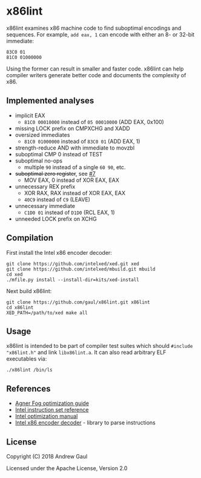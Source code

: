 # x86lint

x86lint examines x86 machine code to find suboptimal encodings and sequences.
For example, `add eax, 1` can encode with either an 8- or 32-bit immediate:

```
83C0 01
81C0 01000000
```

Using the former can result in smaller and faster code.  x86lint can help
compiler writers generate better code and documents the complexity of x86.

## Implemented analyses

* implicit EAX
  - `81C0 00010000` instead of `05 00010000` (ADD EAX, 0x100)
* missing LOCK prefix on CMPXCHG and XADD
* oversized immediates
  - `81C0 01000000` instead of `83C0 01` (ADD EAX, 1)
* strength-reduce AND with immediate to movzbl
* suboptimal CMP 0 instead of TEST
* suboptimal no-ops
  - multiple `90` instead of a single `60 90`, etc.
* ~~suboptimal zero register~~, see [#7](https://github.com/gaul/x86lint/issues/7)
  - MOV EAX, 0 instead of XOR EAX, EAX
* unnecessary REX prefix
  - XOR RAX, RAX instead of XOR EAX, EAX
  - `40C9` instead of `C9` (LEAVE)
* unnecessary immediate
  - `C1D0 01` instead of `D1D0` (RCL EAX, 1)
* unneeded LOCK prefix on XCHG

## Compilation

First install the Intel x86 encoder decoder:

```
git clone https://github.com/intelxed/xed.git xed
git clone https://github.com/intelxed/mbuild.git mbuild
cd xed
./mfile.py install --install-dir=kits/xed-install
```

Next build x86lint:

```
git clone https://github.com/gaul/x86lint.git x86lint
cd x86lint
XED_PATH=/path/to/xed make all
```

## Usage

x86lint is intended to be part of compiler test suites which should `#include
"x86lint.h"` and link `libx86lint.a`.  It can also read arbitrary ELF executables via:

```
./x86lint /bin/ls
```

## References

* [Agner Fog optimization guide](https://www.agner.org/optimize/optimizing_assembly.pdf)
* [Intel instruction set reference](https://www.intel.com/content/dam/www/public/us/en/documents/manuals/64-ia-32-architectures-software-developer-instruction-set-reference-manual-325383.pdf)
* [Intel optimization manual](https://www.intel.com/content/dam/www/public/us/en/documents/manuals/64-ia-32-architectures-optimization-manual.pdf)
* [Intel x86 encoder decoder](https://github.com/intelxed/xed) - library to parse instructions

## License

Copyright (C) 2018 Andrew Gaul

Licensed under the Apache License, Version 2.0
